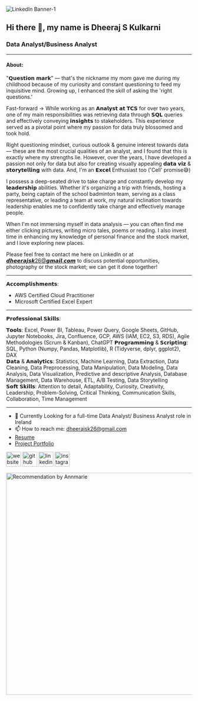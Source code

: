 ![LinkedIn Banner-1](https://github.com/dheerajsk26/dheerajsk26/assets/77773902/4c96e57a-c72b-4acf-aaa0-f1c48271df1f)



## Hi there 👋, my name is Dheeraj S Kulkarni
### Data Analyst/Business Analyst
----------------------------------------------------------------------------------------------------------------------------------
#### About: 

"𝗤𝘂𝗲𝘀𝘁𝗶𝗼𝗻 𝗺𝗮𝗿𝗸" — that's the nickname my mom gave me during my childhood because of my curiosity and constant questioning to feed my inquisitive mind. Growing up, I enhanced the skill of asking the 'right questions.' 

Fast-forward → While working as an 𝗔𝗻𝗮𝗹𝘆𝘀𝘁 𝗮𝘁 𝗧𝗖𝗦 for over two years, one of my main responsibilities was retrieving data through 𝗦𝗤𝗟 queries and effectively conveying 𝗶𝗻𝘀𝗶𝗴𝗵𝘁𝘀 to stakeholders. This experience served as a pivotal point where my passion for data truly blossomed and took hold.

Right questioning mindset, curious outlook & genuine interest towards data — these are the most crucial qualities of an analyst, and I found that this is exactly where my strengths lie. However, over the years, I have developed a passion not only for data but also for creating visually appealing 𝗱𝗮𝘁𝗮 𝘃𝗶𝘇 & 𝘀𝘁𝗼𝗿𝘆𝘁𝗲𝗹𝗹𝗶𝗻𝗴 with data. And, I'm an 𝗘𝘅𝗰𝗲𝗹 Enthusiast too ('Cell' promise😅)

I possess a deep-seated drive to take charge and constantly develop my 𝗹𝗲𝗮𝗱𝗲𝗿𝘀𝗵𝗶𝗽 abilities. Whether it's organizing a trip with friends, hosting a party, being captain of the school badminton team, serving as a class representative, or leading a team at work, my natural inclination towards leadership enables me to confidently take charge and effectively manage people.

When I'm not immersing myself in data analysis — you can often find me either clicking pictures, writing micro tales, poems or reading. I also invest time in enhancing my knowledge of personal finance and the stock market, and I love exploring new places. 

Please feel free to contact me here on LinkedIn or at 𝙙𝙝𝙚𝙚𝙧𝙖𝙟𝙨𝙠26@𝙜𝙢𝙖𝙞𝙡.𝙘𝙤𝙢 to discuss potential opportunities, photography or the stock market; we can get it done together!
__________________________________________________________________________________________________

𝗔𝗰𝗰𝗼𝗺𝗽𝗹𝗶𝘀𝗵𝗺𝗲𝗻𝘁𝘀: 
* AWS Certified Cloud Practitioner
* Microsoft Certified Excel Expert 

__________________________________________________________________________________________________

𝗣𝗿𝗼𝗳𝗲𝘀𝘀𝗶𝗼𝗻𝗮𝗹 𝗦𝗸𝗶𝗹𝗹𝘀: 

𝗧𝗼𝗼𝗹𝘀: Excel, Power BI, Tableau, Power Query, Google Sheets, GitHub, Jupyter Notebooks, Jira, Confluence, GCP, AWS (IAM, EC2, S3, RDS), Agile Methodologies (Scrum & Kanban), ChatGPT 
𝗣𝗿𝗼𝗴𝗿𝗮𝗺𝗺𝗶𝗻𝗴 & 𝗦𝗰𝗿𝗶𝗽𝘁𝗶𝗻𝗴: SQL, Python (Numpy, Pandas, Matplotlib), R (Tidyverse, dplyr, ggplot2), DAX   
𝗗𝗮𝘁𝗮 & 𝗔𝗻𝗮𝗹𝘆𝘁𝗶𝗰𝘀: Statistics, Machine Learning, Data Extraction, Data Cleaning, Data Preprocessing, Data Manipulation, Data Modeling, Data Analysis, Data Visualization, Predictive and descriptive Analysis, Database Management, Data Warehouse, ETL, A/B Testing, Data Storytelling   
𝗦𝗼𝗳𝘁 𝗦𝗸𝗶𝗹𝗹𝘀: Attention to detail, Adaptability, Curiosity, Creativity, Leadership, Problem-Solving, Critical Thinking, Communication Skills, Collaboration, Time Management    
__________________________________________________________________________________________________

- 🔭 Currently Looking for a full-time Data Analyst/ Business Analyst role in Ireland
- 📫 How to reach me: dheerajsk26@gmail.com
- [Resume](https://drive.google.com/file/d/1wy4Yp9Gz5jMExy_cLOi5mal2L_jiVeLp/view?usp=sharing)
- [Project Portfolio](https://dheerajsk.carrd.co/)

[<img src='https://cdn.jsdelivr.net/npm/simple-icons@3.0.1/icons/icloud.svg' alt='website' height='40'>](https://dheerajsk.carrd.co/)
[<img src='https://cdn.jsdelivr.net/npm/simple-icons@3.0.1/icons/github.svg' alt='github' height='40'>](https://github.com/dheerajsk26)  [<img src='https://cdn.jsdelivr.net/npm/simple-icons@3.0.1/icons/linkedin.svg' alt='linkedin' height='40'>](https://www.linkedin.com/in/dheeraj-s-kulkarni/)  [<img src='https://cdn.jsdelivr.net/npm/simple-icons@3.0.1/icons/instagram.svg' alt='instagram' height='40'>](https://www.instagram.com/dheerature/)  


  
<img width="602" alt="Recommendation by Annmarie" src="https://github.com/dheerajsk26/dheerajsk26/assets/77773902/34cfb672-138c-49a8-bd7f-22370714670e">





